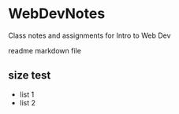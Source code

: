 # WebDevNotes
Class notes and assignments for Intro to Web Dev

readme markdown file

## size test

- list 1
- list 2